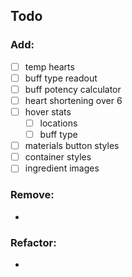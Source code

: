 ## Todo

### Add:
- [ ] temp hearts
- [ ] buff type readout
- [ ] buff potency calculator
- [ ] heart shortening over 6
- [ ] hover stats
	- [ ] locations
	- [ ] buff type
- [ ] materials button styles
- [ ] container styles
- [ ] ingredient images

### Remove:
-

### Refactor:
-
